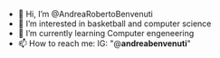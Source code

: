 - 👋 Hi, I’m @AndreaRobertoBenvenuti
- 👀 I’m interested in basketball and computer science
- 🌱 I’m currently learning Computer engeneering
- 📫 How to reach me: IG: "@__andreabenvenuti__"

<!---
AndreaRobertoBenvenuti/AndreaRobertoBenvenuti is a ✨ special ✨ repository because its `README.md` (this file) appears on your GitHub profile.
You can click the Preview link to take a look at your changes.
--->
